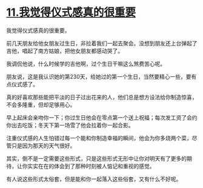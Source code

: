 # [11.我觉得仪式感真的很重要](https://github.com/platojobs/agenda/issues/28)

我觉得仪式感真的很重要。

前几天朋友给他女朋友过生日，非拉着我们一起去聚会。没想到朋友还上台弹起了吉他，唱起了南方姑娘，把他女朋友都感动哭了。

我调侃他说，什么时候学的吉他啊，过个生日干嘛这么煞费苦心呢。

朋友说，这是我认识她的第230天，给她过的第一个生日，当然要精心一些，要有点仪式感了。

真的好喜欢那些能把平淡的日子过出花来的人，他们总是想方设法给你制造惊喜，不会多隆重，但却足够用心。

早上起床会亲吻你一下；你过生日他会在零点第一个送上祝福；每次发工资了会约你出去吃饭；冬天下第一场雪了他会拉着你一起合影。

注重仪式感的人生怕错过每一个能和你制造幸福的瞬间，他会为你多烧两个菜，尽管只是因为那天的天气很好。

其实，倒不是一定需要这些形式，只是这些形式无形中让你对明天有了更多的期待，让你实实在在的体会到了那种时刻被人惦记和重视的感觉。

有人说这些形式太俗套，但是能和你一起落入这些俗套，又有什么不好呢。